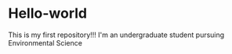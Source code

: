 # Hello-world
This is my first repository!!!
I'm an undergraduate student pursuing Environmental Science
